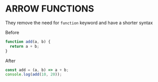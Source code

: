 # ARROW FUNCTIONS

They remove the need for `function` keyword and have a shorter syntax

Before

```javascript
function add(a, b) {
  return a + b;
}
```

After

```javascript
const add = (a, b) => a + b;
console.log(add(10, 20));
```
